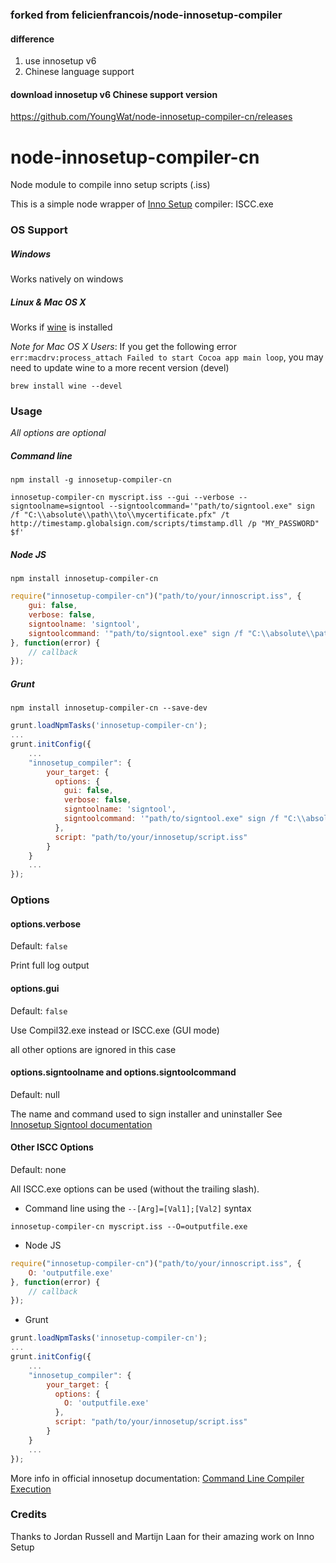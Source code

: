 ### forked from felicienfrancois/node-innosetup-compiler
#### difference

1. use innosetup v6 
2. Chinese language support

#### download innosetup v6 Chinese support version
https://github.com/YoungWat/node-innosetup-compiler-cn/releases

node-innosetup-compiler-cn
=======================

Node module to compile inno setup scripts (.iss)

This is a simple node wrapper of [Inno Setup](http://www.jrsoftware.org/isinfo.php) compiler: ISCC.exe

### OS Support

##### Windows

Works natively on windows

##### Linux & Mac OS X

Works if [wine](www.winehq.org) is installed

_Note for Mac OS X Users_:
If you get the following error `err:macdrv:process_attach Failed to start Cocoa app main loop`,
you may need to update wine to a more recent version (devel)
```
brew install wine --devel
```

### Usage

_All options are optional_

##### Command line

```shell
npm install -g innosetup-compiler-cn
```

```shell
innosetup-compiler-cn myscript.iss --gui --verbose --signtoolname=signtool --signtoolcommand='"path/to/signtool.exe" sign /f "C:\\absolute\\path\\to\\mycertificate.pfx" /t http://timestamp.globalsign.com/scripts/timstamp.dll /p "MY_PASSWORD" $f'
```

##### Node JS

```shell
npm install innosetup-compiler-cn
```

```javascript
require("innosetup-compiler-cn")("path/to/your/innoscript.iss", {
    gui: false,
    verbose: false,
    signtoolname: 'signtool',
    signtoolcommand: '"path/to/signtool.exe" sign /f "C:\\absolute\\path\\to\\mycertificate.pfx" /t http://timestamp.globalsign.com/scripts/timstamp.dll /p "MY_PASSWORD" $f'
}, function(error) {
    // callback
});
```

##### Grunt

```shell
npm install innosetup-compiler-cn --save-dev
```

```javascript
grunt.loadNpmTasks('innosetup-compiler-cn');
...
grunt.initConfig({
    ...
    "innosetup_compiler": {
        your_target: {
          options: {
            gui: false,
            verbose: false,
            signtoolname: 'signtool',
            signtoolcommand: '"path/to/signtool.exe" sign /f "C:\\absolute\\path\\to\\mycertificate.pfx" /t http://timestamp.globalsign.com/scripts/timstamp.dll /p "MY_PASSWORD" $f'
          },
          script: "path/to/your/innosetup/script.iss"
        }
    }
    ...
});
```

### Options

#### options.verbose
Default: `false`

Print full log output

#### options.gui
Default: `false`

Use Compil32.exe instead or ISCC.exe (GUI mode)

all other options are ignored in this case

#### options.signtoolname and options.signtoolcommand
Default: null

The name and command used to sign installer and uninstaller
See [Innosetup Signtool documentation](http://www.jrsoftware.org/ishelp/index.php?topic=setup_signtool)

#### Other ISCC Options
Default: none

All ISCC.exe options can be used (without the trailing slash).

- Command line using the `--[Arg]=[Val1];[Val2]` syntax
```shell
innosetup-compiler-cn myscript.iss --O=outputfile.exe
```

- Node JS
```javascript
require("innosetup-compiler-cn")("path/to/your/innoscript.iss", {
    O: 'outputfile.exe'
}, function(error) {
    // callback
});
```

- Grunt
```javascript
grunt.loadNpmTasks('innosetup-compiler-cn');
...
grunt.initConfig({
    ...
    "innosetup_compiler": {
        your_target: {
          options: {
            O: 'outputfile.exe'
          },
          script: "path/to/your/innosetup/script.iss"
        }
    }
    ...
});
```

More info in official innosetup documentation: [Command Line Compiler Execution](http://www.jrsoftware.org/ishelp/index.php?topic=compilercmdline)

### Credits

Thanks to Jordan Russell and Martijn Laan for their amazing work on Inno Setup
